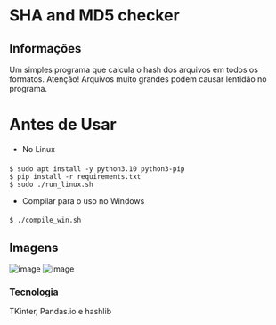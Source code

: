 # SHA and MD5 checker

## Informações
Um simples programa que calcula o hash dos arquivos em todos os formatos. Atenção! Arquivos muito grandes podem causar lentidão no programa.

# Antes de Usar
- No Linux
####
    $ sudo apt install -y python3.10 python3-pip 
    $ pip install -r requirements.txt
    $ sudo ./run_linux.sh
    
- Compilar para o uso no Windows
####
    $ ./compile_win.sh

## Imagens
![image](https://user-images.githubusercontent.com/62616207/175782096-0ffc173c-f5d2-4679-bf07-03baa9867b16.png)
![image](https://user-images.githubusercontent.com/62616207/175782103-77282573-6197-45df-af04-843d8398885c.png)


### Tecnologia
TKinter, Pandas.io e hashlib
